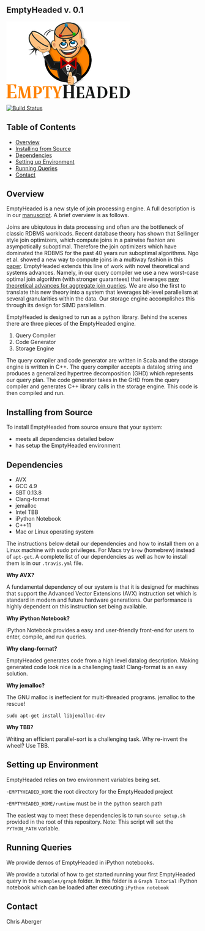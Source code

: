 EmptyHeaded v. 0.1
----------------------

<img src="docs/figs/eh_logo.png" height="200" >

[![Build Status](https://magnum.travis-ci.com/HazyResearch/EmptyHeaded.svg?token=yLhGdySP4WB8z4ntVs3S&branch=master)](https://magnum.travis-ci.com/HazyResearch/EmptyHeaded)

Table of Contents
-----------------

  * [Overview](#overview)  
  * [Installing from Source](#installing-from-source)
   * [Dependencies](#dependencies)
   * [Setting up Environment](#setting-up-environment)
  * [Running Queries](#running-queries)
  * [Contact](#contact)

Overview
-----------------

EmptyHeaded is a new style of join processing engine. A full description is in our [manuscript](http://arxiv.org/abs/1503.02368). A brief overview is as follows.

Joins are ubiqutous in data processing and often are the bottleneck of classic RDBMS workloads. Recent database theory has shown that Sellinger style join optimizers, which compute joins in a pairwise fashion are asympotically suboptimal. Therefore the join optimizers which have dominated the RDBMS for the past 40 years run suboptimal algorithms. Ngo et al. showed a new way to compute joins in a multiway fashion in this [paper](http://arxiv.org/abs/1203.1952). EmptyHeaded extends this line of work with novel theoretical and systems advances. Namely, in our query compiler we use a new worst-case optimal join algorithm (with stronger guarantees) that leverages [new theoretical advances for aggregate join queries](http://arxiv.org/abs/1508.07532).  We are also the first to translate this new theory into a system that leverages bit-level parallelism at several granularities within the data. Our storage engine accomplishes this through its design for SIMD parallelism.

EmptyHeaded is designed to run as a python library. Behind the scenes there are three pieces of the EmptyHeaded engine.

1. Query Compiler
2. Code Generator
3. Storage Engine

The query compiler and code generator are written in Scala and the storage engine is written in C++. The query compiler accepts a datalog string and produces a generalized hypertree decomposition (GHD) which represents our query plan. The code generator takes in the GHD from the query compiler and generates C++ library calls in the storage engine. This code is then compiled and run.

Installing from Source
-----------------
To install EmptyHeaded from source ensure that your system:
- meets all dependencies detailed below
- has setup the EmptyHeaded environment

Dependencies
-----------------

* AVX
* GCC 4.9
* SBT 0.13.8
* Clang-format
* jemalloc
* Intel TBB
* iPython Notebook
* C++11
* Mac or Linux operating system

The instructions below detail our dependencies and how to install them on a Linux machine with sudo privileges. For Macs try `brew` (homebrew) instead of `apt-get`. A complete list of our dependencies as well as how to install them is in our `.travis.yml` file.

**Why AVX?**

A fundamental dependency of our system is that it is designed for machines that support the Advanced Vector Extensions (AVX) instruction set which is standard in modern and future hardware generations. Our performance is highly dependent on this instruction set being available.

**Why iPython Notebook?**

iPython Notebook provides a easy and user-friendly front-end for users to enter, compile, and run queries.

**Why clang-format?**

EmptyHeaded generates code from a high level datalog description. Making generated code look nice is a challenging task! Clang-format is an easy solution.

**Why jemalloc?**

The GNU malloc is ineffecient for multi-threaded programs. jemalloc to the rescue!

```
sudo apt-get install libjemalloc-dev
```

**Why TBB?**

Writing an efficient parallel-sort is a challenging task. Why re-invent the wheel? Use TBB.


Setting up Environment
-----------------

EmptyHeaded relies on two environment variables being set.

-`EMPTYHEADED_HOME` the root directory for the EmptyHeaded project

-`EMPTYHEADED_HOME/runtime` must be in the python search path

The easiest way to meet these dependencies is to run `source setup.sh` provided in the root of this repository. Note: This script will set the `PYTHON_PATH` variable.

Running Queries
-----------------
We provide demos of EmptyHeaded in iPython notebooks. 

We provide a tutorial of how to get started running your first EmptyHeaded query in the `examples/graph` folder. In this folder is a `Graph Tutorial` iPython notebook which can be loaded after executing `iPython notebook`

Contact
-----------------

Chris Aberger
